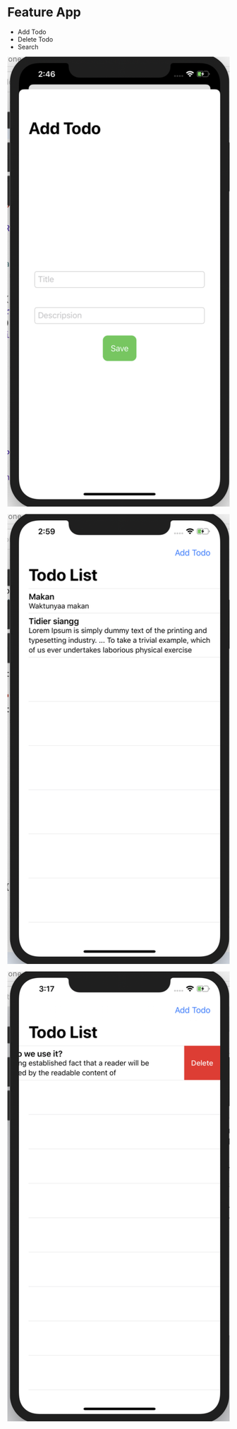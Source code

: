 # Feature App
- Add Todo <br/>
- Delete Todo <br/>
- Search <br/>


![alt text](https://github.com/wanharaderta/Todolist-mvvm/blob/master/Todolist/Assets.xcassets/Screen%20Shot%202020-05-23%20at%2014.46.12.imageset/Screen%20Shot%202020-05-23%20at%2014.46.12.png)

![alt text](https://github.com/wanharaderta/Todolist-mvvm/blob/master/Todolist/Assets.xcassets/Screen%20Shot%202020-05-23%20at%2014.59.14.imageset/Screen%20Shot%202020-05-23%20at%2014.59.14.png)

![alt text](https://github.com/wanharaderta/Todolist-mvvm/blob/master/Todolist/Assets.xcassets/Screen%20Shot%202020-05-23%20at%2015.17.50.imageset/Screen%20Shot%202020-05-23%20at%2015.17.50.png)
